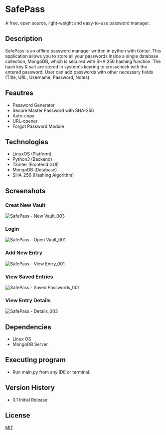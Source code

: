 # SafePass

A free, open source, light-weight and easy-to-use password manager.

## Description

SafePass is an offline password manager written in python with tkinter. This application allows you to store all your passwords inside a single database collection, MongoDB, which is secured with SHA 256 hashing function. The hash key & salt are stored in system's keyring to crosscheck with the entered password. User can add passwords with other necessary fields (Title, URL, Username, Password, Notes).

## Feautres

* Password Generator
* Secure Master Password with SHA-256
* Auto-copy
* URL-opener
* Forgot Password Module

## Technologies

* LinuxOS (Platform)
* Python3 (Backend)
* Tkinter (Frontend GUI)
* MongoDB (Database)
* SHA-256 (Hashing Algorithm)

## Screenshots

### Creat New Vault
![SafePass - New Vault_003](https://user-images.githubusercontent.com/90812860/196935937-2a7c2686-5c0d-4449-a4ff-2f0e335219be.png)

### Login
![SafePass - Open Vault_001](https://user-images.githubusercontent.com/90812860/196935981-94461914-81d5-414f-884c-c3736d73745e.png)

### Add New Entry
![SafePass - View Entry_001](https://user-images.githubusercontent.com/90812860/196936774-b198ecd4-0a93-4492-a984-15a554f965d3.png)

### View Saved Entries
![SafePass - Saved Passwords_001](https://user-images.githubusercontent.com/90812860/196936675-4a8e236b-b329-4312-be45-2b7f289ff2ec.png)

### View Entry Details
![SafePass - Details_003](https://user-images.githubusercontent.com/90812860/196937081-833f0fb4-9c9a-4e92-a29b-33b79ca58633.png)

## Dependencies

* Linux OS
* MongoDB Server

## Executing program

* Run main.py from any IDE or terminal.

## Version History

* 0.1 Initial Release

## License

[MIT](https://choosealicense.com/licenses/mit/)
